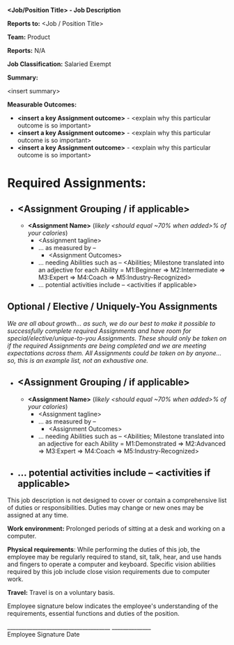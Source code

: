 **\<Job/Position Title\> \- Job Description**

**Reports to:** \<Job / Position Title\> 

**Team:** Product

**Reports:** N/A

**Job Classification:** Salaried Exempt

**Summary:**

\<insert summary\>

**Measurable Outcomes:** 

* **\<insert a key Assignment outcome\>** \- \<explain why this particular outcome is so important\>  
* **\<insert a key Assignment outcome\>** \- \<explain why this particular outcome is so important\>  
* **\<insert a key Assignment outcome\>** \- \<explain why this particular outcome is so important\>


# **Required Assignments:**

* ## **\<Assignment Grouping / if applicable\>**

  * **\<Assignment Name\>** (*likely \<should equal \~70% when added\>% of your calories*)  
    * \<Assignment tagline\>  
    * … as measured by –   
      * \<Assignment Outcomes\>  
    * … needing Abilities such as – \<Abilities; Milestone translated into an adjective for each Ability \= M1:Beginner \=\> M2:Intermediate \=\> M3:Expert \=\> M4:Coach \=\> M5:Industry-Recognized\>  
    * … potential activities include – \<activities if applicable\>

## **Optional / Elective / Uniquely-You Assignments**

*We are all about growth… as such, we do our best to make it possible to successfully complete required Assignments and have room for special/elective/unique-to-you Assignments. These should only be taken on if the required Assignments are being completed and we are meeting expectations across them. All Assignments could be taken on by anyone… so, this is an example list, not an exhaustive one.*

* ## **\<Assignment Grouping / if applicable\>**

  * **\<Assignment Name\>** (*likely \<should equal \~70% when added\>% of your calories*)  
    * \<Assignment tagline\>  
    * … as measured by –   
      * \<Assignment Outcomes\>  
    * … needing Abilities such as – \<Abilities; Milestone translated into an adjective for each Ability \= M1:Demonstrated \=\> M2:Advanced \=\> M3:Expert \=\> M4:Coach \=\> M5:Industry-Recognized\>

* ## … potential activities include – \<activities if applicable\> 

This job description is not designed to cover or contain a comprehensive list of duties or responsibilities. Duties may change or new ones may be assigned at any time.

**Work environment:** Prolonged periods of sitting at a desk and working on a computer.

**Physical requirements**: While performing the duties of this job, the employee may be regularly required to stand, sit, talk, hear, and use hands and fingers to operate a computer and keyboard. Specific vision abilities required by this job include close vision requirements due to computer work.

**Travel:** Travel is on a voluntary basis. 

Employee signature below indicates the employee's understanding of the requirements, essential functions and duties of the position.

  \_\_\_\_\_\_\_\_\_\_\_\_\_\_\_\_\_\_\_\_\_\_\_\_\_\_\_\_\_\_\_\_\_\_\_\_\_                                         \_\_\_\_\_\_\_\_\_\_\_\_\_\_   
	    Employee Signature                                                                         Date

